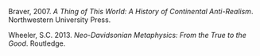 Braver, 2007. *A Thing of This World: A History of Continental Anti-Realism*. Northwestern University Press.

Wheeler, S.C. 2013. *Neo-Davidsonian Metaphysics: From the True to the Good*. Routledge.
